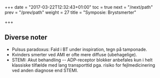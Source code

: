+++
date = "2017-03-22T12:32:43+01:00"
toc = true
next = "/next/path"
prev = "/prev/path"
weight = 27
title = "Symposie: Brystsmerter"

+++

## Diverse noter

- Pulsus paradoxus: Fald i BT under inspiration, tegn på tamponade.
- Kvinders smerter ved AMI er ofte mere diffuse (ubehagelige).
- STEMI: Akut behandling -- ADP-receptor blokker anbefales kun i helt klassiske tilfælde med lang transporttid pga. risiko for fejlmedicinering ved anden diagnose end STEMI.

